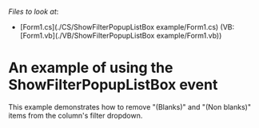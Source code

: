 <!-- default file list -->
*Files to look at*:

* [Form1.cs](./CS/ShowFilterPopupListBox example/Form1.cs) (VB: [Form1.vb](./VB/ShowFilterPopupListBox example/Form1.vb))
<!-- default file list end -->
# An example of using the ShowFilterPopupListBox event


<p>This example demonstrates how to remove "(Blanks)" and "(Non blanks)" items from the column's filter dropdown.</p>

<br/>


